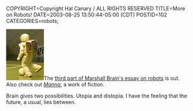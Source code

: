 COPYRIGHT=Copyright Hal Canary / ALL RIGHTS RESERVED
TITLE=More on Robots!
DATE=2003-08-25 13:50:44-05:00 (CDT)
POSTID=102
CATEGORIES=robots;

![honda robot](/images/honda-robot-1.png)The [third part of Marshall Brain's essay on robots](http://marshallbrain.com/robotic-freedom.htm) is out. Also check out [_Manna_](http://www.marshallbrain.com/manna1.htm), a work of fiction.

Brain gives two possibilities. Utopia and distopia. I have the feeling that the future, a usual, lies between.
